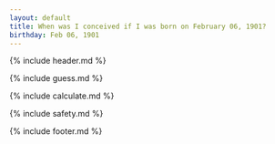 ```yaml
---
layout: default
title: When was I conceived if I was born on February 06, 1901?
birthday: Feb 06, 1901
---
```


{% include header.md %}

{% include guess.md %}

{% include calculate.md %}

{% include safety.md %}

{% include footer.md %}



